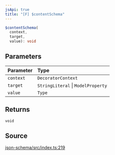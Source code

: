 ```yaml
---
jsApi: true
title: "[F] $contentSchema"
---
```


```ts
$contentSchema(
  context,
  target,
  value): void
```

## Parameters

| Parameter | Type                               |
| :-------- | :--------------------------------- |
| `context` | `DecoratorContext`                 |
| `target`  | `StringLiteral` \| `ModelProperty` |
| `value`   | `Type`                             |

## Returns

`void`

## Source

[json-schema/src/index.ts:219](https://github.com/markcowl/cadl/blob/3db15286/packages/json-schema/src/index.ts#L219)
